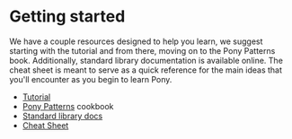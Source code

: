 # Getting started

We have a couple resources designed to help you learn, we suggest starting with the tutorial and from there, moving on to the Pony Patterns book. Additionally, standard library documentation is available online. The cheat sheet is meant to serve as a quick reference for the main ideas that you'll encounter as you begin to learn Pony.

- [Tutorial](http://tutorial.ponylang.io)
- [Pony Patterns](http://patterns.ponylang.io) cookbook
- [Standard library docs](http://stdlib.ponylang.io/)
- [Cheat Sheet](/media/cheatsheet/pony-cheat-sheet.pdf)
